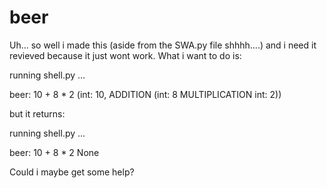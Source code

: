 # beer
Uh... so well i made this (aside from the SWA.py file shhhh....) and i need it revieved because it just wont work.
What i want to do is:

running shell.py ...

beer: 10 + 8 * 2
(int: 10, ADDITION (int: 8 MULTIPLICATION int: 2))

but it returns:

running shell.py ...

beer: 10 + 8 * 2
None

Could i maybe get some help?

